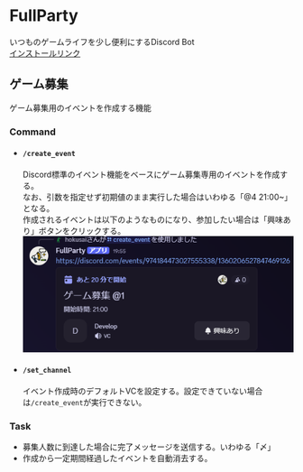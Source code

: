 # FullParty
いつものゲームライフを少し便利にするDiscord Bot  
[インストールリンク](https://discord.com/oauth2/authorize?client_id=1359855799676960930&permissions=17602923464704&integration_type=0&scope=bot+applications.commands)

## ゲーム募集
ゲーム募集用のイベントを作成する機能

### Command
* #### `/create_event`
  Discord標準のイベント機能をベースにゲーム募集専用のイベントを作成する。   
  なお、引数を指定せず初期値のまま実行した場合はいわゆる「@4 21:00~」となる。   
  作成されるイベントは以下のようなものになり、参加したい場合は「興味あり」ボタンをクリックする。
  ![イベントサンプル](doc/sample1.png)

* #### `/set_channel`
  イベント作成時のデフォルトVCを設定する。設定できていない場合は`/create_event`が実行できない。

### Task
* 募集人数に到達した場合に完了メッセージを送信する。いわゆる「〆」
* 作成から一定期間経過したイベントを自動消去する。
